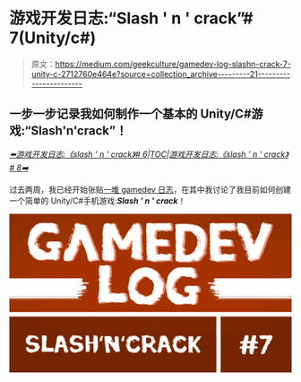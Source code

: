 # 游戏开发日志:“Slash ' n ' crack”# 7(Unity/c#)

> 原文：<https://medium.com/geekculture/gamedev-log-slashn-crack-7-unity-c-2712760e464e?source=collection_archive---------21----------------------->

## 一步一步记录我如何制作一个基本的 Unity/C#游戏:“Slash'n'crack”！

[*⬅️游戏开发日志:《slash ' n ' crack》# 6*](/geekculture/gamedev-log-slashn-crack-6-unity-c-9177009d02d1)*|*[*TOC*](/geekculture/gamedev-log-slashn-crack-unity-c-9d18e73c5df9)*|*[*游戏开发日志:《slash ' n ' crack》# 8➡️*](https://mina-pecheux.medium.com/gamedev-log-slashn-crack-8-unity-c-f558bb127191)

过去两周，我已经开始张贴[一堆 gamedev 日志](/geekculture/gamedev-log-slashn-crack-unity-c-9d18e73c5df9)，在其中我讨论了我目前如何创建一个简单的 Unity/C#手机游戏:***Slash ' n ' crack***！

![](img/e815eb6b97f2e656eee7ebbf5652fd21.png)